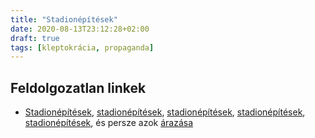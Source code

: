 ```yaml
---
title: "Stadionépítések"
date: 2020-08-13T23:12:28+02:00
draft: true
tags: [kleptokrácia, propaganda]
---
```


## Feldolgozatlan linkek

- [Stadionépítések](https://index.hu/24ora/?cimke=stadion%C3%A9p%C3%ADt%C3%A9s), [stadionépítések](https://444.hu/tag/stadionepites), [stadionépítések](https://hvg.hu/cimke/stadion%C3%A9p%C3%ADt%C3%A9s), [stadionépítések](https://nepszava.hu/tag/stadionepites/), [stadionépítések](https://24.hu/tag/stadionepites/), és persze azok [árazása](https://foci.444.hu/2020/07/08/az-eddigiekhez-kepest-is-jelento-megdragult-a-stadionepites-magyarorszagon)
